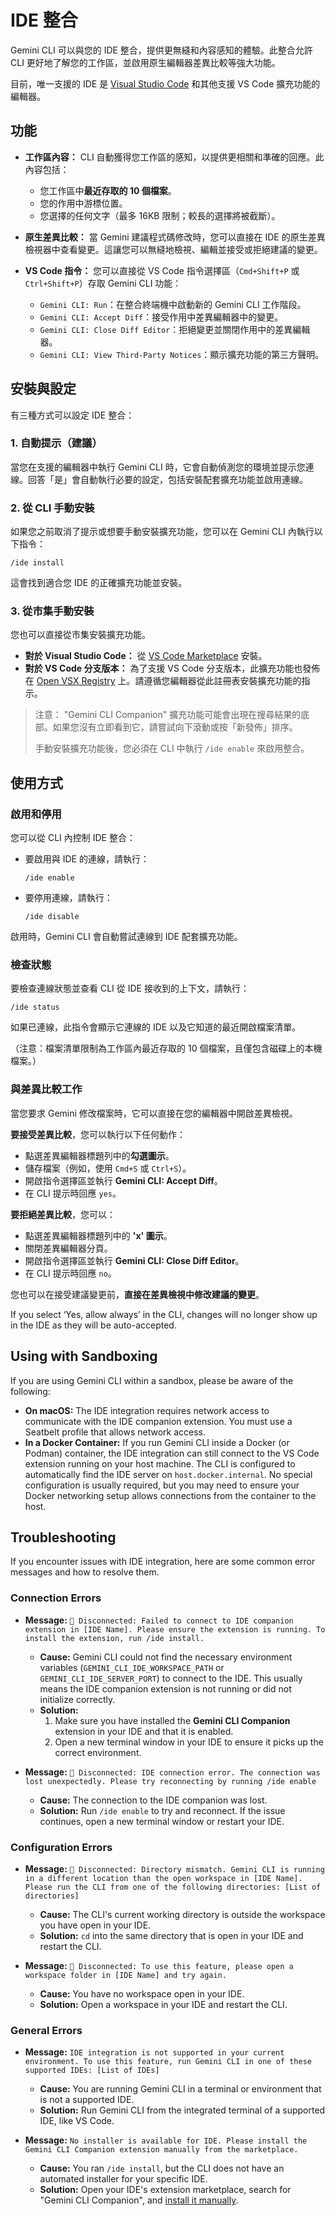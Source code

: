 # IDE 整合

Gemini CLI 可以與您的 IDE 整合，提供更無縫和內容感知的體驗。此整合允許 CLI 更好地了解您的工作區，並啟用原生編輯器差異比較等強大功能。

目前，唯一支援的 IDE 是 [Visual Studio Code](https://code.visualstudio.com/) 和其他支援 VS Code 擴充功能的編輯器。

## 功能

- **工作區內容：** CLI 自動獲得您工作區的感知，以提供更相關和準確的回應。此內容包括：
  - 您工作區中**最近存取的 10 個檔案**。
  - 您的作用中游標位置。
  - 您選擇的任何文字（最多 16KB 限制；較長的選擇將被截斷）。

- **原生差異比較：** 當 Gemini 建議程式碼修改時，您可以直接在 IDE 的原生差異檢視器中查看變更。這讓您可以無縫地檢視、編輯並接受或拒絕建議的變更。

- **VS Code 指令：** 您可以直接從 VS Code 指令選擇區（`Cmd+Shift+P` 或 `Ctrl+Shift+P`）存取 Gemini CLI 功能：
  - `Gemini CLI: Run`：在整合終端機中啟動新的 Gemini CLI 工作階段。
  - `Gemini CLI: Accept Diff`：接受作用中差異編輯器中的變更。
  - `Gemini CLI: Close Diff Editor`：拒絕變更並關閉作用中的差異編輯器。
  - `Gemini CLI: View Third-Party Notices`：顯示擴充功能的第三方聲明。

## 安裝與設定

有三種方式可以設定 IDE 整合：

### 1. 自動提示（建議）

當您在支援的編輯器中執行 Gemini CLI 時，它會自動偵測您的環境並提示您連線。回答「是」會自動執行必要的設定，包括安裝配套擴充功能並啟用連線。

### 2. 從 CLI 手動安裝

如果您之前取消了提示或想要手動安裝擴充功能，您可以在 Gemini CLI 內執行以下指令：

```
/ide install
```

這會找到適合您 IDE 的正確擴充功能並安裝。

### 3. 從市集手動安裝

您也可以直接從市集安裝擴充功能。

- **對於 Visual Studio Code：** 從 [VS Code Marketplace](https://marketplace.visualstudio.com/items?itemName=google.gemini-cli-vscode-ide-companion) 安裝。
- **對於 VS Code 分支版本：** 為了支援 VS Code 分支版本，此擴充功能也發佈在 [Open VSX Registry](https://open-vsx.org/extension/google/gemini-cli-vscode-ide-companion) 上。請遵循您編輯器從此註冊表安裝擴充功能的指示。

> 注意：
> "Gemini CLI Companion" 擴充功能可能會出現在搜尋結果的底部。如果您沒有立即看到它，請嘗試向下滾動或按「新發佈」排序。
>
> 手動安裝擴充功能後，您必須在 CLI 中執行 `/ide enable` 來啟用整合。

## 使用方式

### 啟用和停用

您可以從 CLI 內控制 IDE 整合：

- 要啟用與 IDE 的連線，請執行：
  ```
  /ide enable
  ```
- 要停用連線，請執行：
  ```
  /ide disable
  ```

啟用時，Gemini CLI 會自動嘗試連線到 IDE 配套擴充功能。

### 檢查狀態

要檢查連線狀態並查看 CLI 從 IDE 接收到的上下文，請執行：

```
/ide status
```

如果已連線，此指令會顯示它連線的 IDE 以及它知道的最近開啟檔案清單。

（注意：檔案清單限制為工作區內最近存取的 10 個檔案，且僅包含磁碟上的本機檔案。）

### 與差異比較工作

當您要求 Gemini 修改檔案時，它可以直接在您的編輯器中開啟差異檢視。

**要接受差異比較**，您可以執行以下任何動作：

- 點選差異編輯器標題列中的**勾選圖示**。
- 儲存檔案（例如，使用 `Cmd+S` 或 `Ctrl+S`）。
- 開啟指令選擇區並執行 **Gemini CLI: Accept Diff**。
- 在 CLI 提示時回應 `yes`。

**要拒絕差異比較**，您可以：

- 點選差異編輯器標題列中的 **'x' 圖示**。
- 關閉差異編輯器分頁。
- 開啟指令選擇區並執行 **Gemini CLI: Close Diff Editor**。
- 在 CLI 提示時回應 `no`。

您也可以在接受建議變更前，**直接在差異檢視中修改建議的變更**。

If you select ‘Yes, allow always’ in the CLI, changes will no longer show up in the IDE as they will be auto-accepted.

## Using with Sandboxing

If you are using Gemini CLI within a sandbox, please be aware of the following:

- **On macOS:** The IDE integration requires network access to communicate with the IDE companion extension. You must use a Seatbelt profile that allows network access.
- **In a Docker Container:** If you run Gemini CLI inside a Docker (or Podman) container, the IDE integration can still connect to the VS Code extension running on your host machine. The CLI is configured to automatically find the IDE server on `host.docker.internal`. No special configuration is usually required, but you may need to ensure your Docker networking setup allows connections from the container to the host.

## Troubleshooting

If you encounter issues with IDE integration, here are some common error messages and how to resolve them.

### Connection Errors

- **Message:** `🔴 Disconnected: Failed to connect to IDE companion extension in [IDE Name]. Please ensure the extension is running. To install the extension, run /ide install.`
  - **Cause:** Gemini CLI could not find the necessary environment variables (`GEMINI_CLI_IDE_WORKSPACE_PATH` or `GEMINI_CLI_IDE_SERVER_PORT`) to connect to the IDE. This usually means the IDE companion extension is not running or did not initialize correctly.
  - **Solution:**
    1.  Make sure you have installed the **Gemini CLI Companion** extension in your IDE and that it is enabled.
    2.  Open a new terminal window in your IDE to ensure it picks up the correct environment.

- **Message:** `🔴 Disconnected: IDE connection error. The connection was lost unexpectedly. Please try reconnecting by running /ide enable`
  - **Cause:** The connection to the IDE companion was lost.
  - **Solution:** Run `/ide enable` to try and reconnect. If the issue continues, open a new terminal window or restart your IDE.

### Configuration Errors

- **Message:** `🔴 Disconnected: Directory mismatch. Gemini CLI is running in a different location than the open workspace in [IDE Name]. Please run the CLI from one of the following directories: [List of directories]`
  - **Cause:** The CLI's current working directory is outside the workspace you have open in your IDE.
  - **Solution:** `cd` into the same directory that is open in your IDE and restart the CLI.

- **Message:** `🔴 Disconnected: To use this feature, please open a workspace folder in [IDE Name] and try again.`
  - **Cause:** You have no workspace open in your IDE.
  - **Solution:** Open a workspace in your IDE and restart the CLI.

### General Errors

- **Message:** `IDE integration is not supported in your current environment. To use this feature, run Gemini CLI in one of these supported IDEs: [List of IDEs]`
  - **Cause:** You are running Gemini CLI in a terminal or environment that is not a supported IDE.
  - **Solution:** Run Gemini CLI from the integrated terminal of a supported IDE, like VS Code.

- **Message:** `No installer is available for IDE. Please install the Gemini CLI Companion extension manually from the marketplace.`
  - **Cause:** You ran `/ide install`, but the CLI does not have an automated installer for your specific IDE.
  - **Solution:** Open your IDE's extension marketplace, search for "Gemini CLI Companion", and [install it manually](#3-manual-installation-from-a-marketplace).

